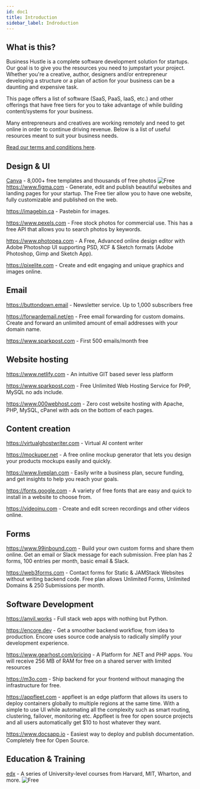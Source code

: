 ```yaml
---
id: doc1
title: Introduction
sidebar_label: Indroduction
---
```


## What is this?

Business Hustle is a complete software development solution for startups. Our goal is to give you the resources you need to jumpstart your project.
Whether you're a creative, author, designers and/or entrepreneur developing a structure or a plan of action for your business can be a daunting and expensive task.

This page offers a list of software (SaaS, PaaS, IaaS, etc.) and other offerings that have free tiers for you to take advantage of while building content/systems for your business.

Many entrepreneurs and creatives are working remotely and need to get online in order to continue driving revenue. Below is a list of useful resources meant to suit your business needs.
 
[Read our terms and conditions here](https://github.github.com/gfm/).

## Design & UI

[Canva](https://www.canva.com) - 8,000+ free templates and thousands of free photos ![Free](https://img.shields.io/badge/-Free-brightgreen)
https://www.figma.com - Generate, edit and publish beautiful websites and landing pages for your startup. The Free tier allow you to have one website, fully customizable and published on the web.

https://imagebin.ca - Pastebin for images.

https://www.pexels.com - Free stock photos for commercial use. This has a free API that allows you to search photos by keywords.

https://www.photopea.com - A Free, Advanced online design editor with Adobe Photoshop UI supporting PSD, XCF & Sketch formats (Adobe Photoshop, Gimp and Sketch App).

https://pixelite.com - Create and edit engaging and unique graphics and images online.



## Email

https://buttondown.email - Newsletter service. Up to 1,000 subscribers free

https://forwardemail.net/en - Free email forwarding for custom domains. Create and forward an unlimited amount of email addresses with your domain name.

https://www.sparkpost.com - First 500 emails/month free

## Website hosting 

https://www.netlify.com - An intuitive GIT based sever less platform

https://www.sparkpost.com - Free Unlimited Web Hosting Service for PHP, MySQL no ads include.

https://www.000webhost.com - Zero cost website hosting with Apache, PHP, MySQL, cPanel with ads on the bottom of each pages.

## Content  creation 

https://virtualghostwriter.com - Virtual AI content writer 

https://mockuper.net - A free online mockup generator that lets you design your products mockups easily and quickly. 

https://www.liveplan.com - Easily write a business plan, secure funding, and get insights to help you reach your goals.

https://fonts.google.com - A variety of free fonts that are easy and quick to install in a website to choose from. 

https://videoinu.com - Create and edit screen recordings and other videos online.

## Forms

https://www.99inbound.com - Build your own custom forms and share them online. Get an email or Slack message for each submission. Free plan has 2 forms, 100 entries per month, basic email & Slack.

https://web3forms.com - Contact forms for Static & JAMStack Websites without writing backend code. Free plan allows Unlimited Forms, Unlimited Domains & 250 Submissions per month.

## Software Development 

https://anvil.works - Full stack web apps with nothing but Python.

https://encore.dev - Get a smoother backend workflow, from idea to production. Encore uses source code analysis to radically simplify your development experience.

https://www.gearhost.com/pricing - A Platform for .NET and PHP apps. You will receive 256 MB of RAM for free on a shared server with limited resources

https://m3o.com - Ship backend for your frontend without managing the infrastructure for free. 

https://appfleet.com - appfleet is an edge platform that allows its users to deploy containers globally to multiple regions at the same time. With a simple to use UI while automating all the complexity such as smart routing, clustering, failover, monitoring etc. Appfleet is free for open source projects and all users automatically get $10 to host whatever they want.

https://www.docsapp.io - Easiest way to deploy and publish documentation. Completely free for Open Source. 

## Education & Training

[edx](https://www.edx.org/) - A series of University-level courses from Harvard, MIT, Wharton, and more. ![Free](https://img.shields.io/badge/-Free-brightgreen)



